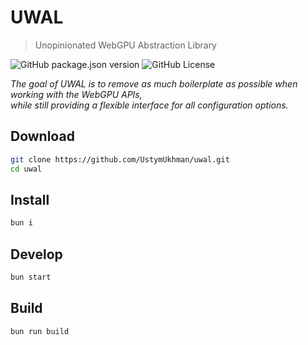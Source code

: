 <p align="center">
<div class="markdown-heading" dir="auto">
  <h1 tabindex="-1" class="heading-element" dir="auto">UWAL</h1>
</div>

> Unopinionated WebGPU Abstraction Library

<!-- ![GitHub deployments](https://img.shields.io/github/deployments/UstymUkhman/uwal/github-pages?style=flat-square) -->
<!-- ![npm bundle size](https://img.shields.io/bundlephobia/min/uwal?style=flat-square) -->
![GitHub package.json version](https://img.shields.io/github/package-json/v/UstymUkhman/uwal?color=orange&style=flat-square)
![GitHub License](https://img.shields.io/github/license/UstymUkhman/uwal?color=lightgrey&style=flat-square)

_The goal of UWAL is to remove as much boilerplate as possible when working with the WebGPU APIs,<br />while still providing a flexible interface for all configuration options._
</p>

## Download

```bash
git clone https://github.com/UstymUkhman/uwal.git
cd uwal
```

## Install

```bash
bun i
```

## Develop

```bash
bun start
```

## Build

```bash
bun run build
```
